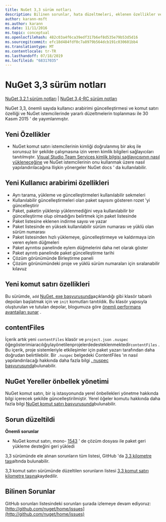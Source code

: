 ```yaml
---
title: NuGet 3,3 sürüm notları
description: Bilinen sorunlar, hata düzeltmeleri, eklenen özellikler ve CCR 'ler dahil olmak üzere NuGet 3,3 sürüm notları.
author: karann-msft
ms.author: karann
ms.date: 11/11/2016
ms.topic: conceptual
ms.openlocfilehash: 482c03a4f6ca39edf317b6ef8d535e79b53d5d16
ms.sourcegitcommit: efc18d484fdf0c7a8979b564dcb191c030601bb4
ms.translationtype: MT
ms.contentlocale: tr-TR
ms.lasthandoff: 07/18/2019
ms.locfileid: "68317035"
---
```

# <a name="nuget-33-release-notes"></a>NuGet 3,3 sürüm notları

[NuGet 3.2.1 sürüm notları](../release-notes/nuget-3.2.1.md) | [NuGet 3,4-RC sürüm notları](../release-notes/nuget-3.4-RC.md)

NuGet 3,3, önemli sayıda kullanıcı arabirimi güncelleştirmesi ve komut satırı özelliği ve NuGet istemcilerinde yararlı düzeltmelerin toplanması ile 30 Kasım 2015 ' de yayımlanmıştır.

## <a name="new-features"></a>Yeni Özellikler

* NuGet komut satırı istemcilerinin kimliği doğrulanmış bir akış ile sorunsuz bir şekilde çalışmasına izin veren kimlik bilgileri sağlayıcıları tanıtılmıştır. [Visual Studio Team Services kimlik bilgisi sağlayıcısının nasıl yükleneceğine](../api/nuget-exe-credential-providers.md) ve NuGet istemcilerinin onu kullanmak üzere nasıl yapılandırılacağına Ilişkin yönergeler NuGet docs ' da kullanılabilir.

## <a name="new-user-interface-features"></a>Yeni Kullanıcı arabirimi özellikleri

* Ayrı tarama, yükleme ve güncelleştirmeleri kullanılabilir sekmeleri
* Kullanılabilir güncelleştirmeleri olan paket sayısını gösteren rozet 'yi güncelleştirir
* Paket, paketin yüklenip yüklenmediğini veya kullanılabilir bir güncelleştirme olup olmadığını belirtmek için paket listesinde
* Paket listesine eklenen indirme sayısı ve yazar
* Paket listesinde en yüksek kullanılabilir sürüm numarası ve yüklü olan sürüm numarası
* Paket listesinden hızlı yüklemeye, güncelleştirmeye ve kaldırmaya izin veren eylem düğmeleri
* Paket ayrıntısı panelinde eylem düğmelerini daha net olarak göster
* Paket ayrıntı panelinde paket güncelleştirme tarihi
* Çözüm görünümünde Birleştirme paneli
* Çözüm görünümündeki proje ve yüklü sürüm numaraları için sıralanabilir kılavuz

## <a name="new-command-line-features"></a>Yeni komut satırı özellikleri

Bu sürümde, `add` [NuGet. exe başvurusunda](../reference/nuget-exe-cli-reference.md)açıklandığı gibi klasör tabanlı depoları başlatmak için ve `init` komutları tanıtıldık. Bu klasör yapısıyla oluşturulan ve tutulan depolar, blogumuza göre [önemli performans avantajları sunar](http://blog.nuget.org/20150922/Accelerate-Package-Source.html) .

## <a name="contentfiles"></a>contentFiles

İçerik artık yeni `contentFiles` klasör ve `project.json` `.nuspec` öğegösterimiaracılığıylayönetilenprojelerdedesteklenmektedir`contentFiles` .  Bu içerik, proje sistemleriyle etkileşimler için paket yazarı tarafından daha doğrudan belirtilebilir.  Bir `.nuspec` belgedeki ContentFiles 'ın nasıl yapılandırılacağı hakkında daha fazla bilgi [. nuspec başvurusunda](../reference/nuspec.md)bulunabilir.

## <a name="nuget-locals-cache-management"></a>NuGet Yereller önbellek yönetimi

NuGet komut satırı, bir iş istasyonunda yerel önbellekleri yönetme hakkında bilgi içerecek şekilde güncelleştirilmiştir.  Yerel öğeler komutu hakkında daha fazla bilgi [NuGet komut satırı başvurusunda](../reference/cli-reference/cli-ref-locals.md)bulunabilir.

## <a name="fixed-issues"></a>Sorun düzeltildi

**Önemli sorunlar**

* NuGet komut satırı, mono- [1543](https://github.com/NuGet/Home/issues/1543) ' de çözüm dosyası ile paket geri yükleme desteğini geri yükledi

3,3 sürümünde ele alınan sorunların tüm listesi, GitHub 'da [3,3 kilometre taşı](https://github.com/NuGet/Home/issues?q=is%3Aissue+milestone%3A3.3.0+is%3Aclosed)altında bulunabilir.

3,3 komut satırı sürümünde düzeltilen sorunların listesi [3,3 komut satırı kilometre taşına](https://github.com/NuGet/Home/issues?q=is%3Aissue+is%3Aclosed+milestone%3A3.3.0-commandline)kaydedilir.

## <a name="known-issues"></a>Bilinen Sorunlar

GitHub sorunları listesindeki sorunları şurada izlemeye devam ediyoruz:[http://github.com/nuget/home/issues](http://github.com/nuget/home/issues)